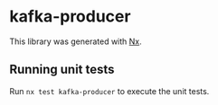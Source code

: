 # kafka-producer

This library was generated with [Nx](https://nx.dev).

## Running unit tests

Run `nx test kafka-producer` to execute the unit tests.
